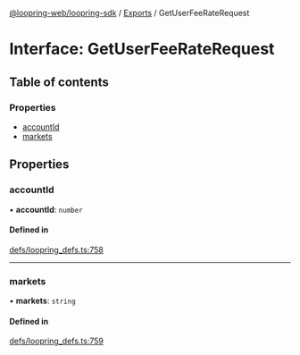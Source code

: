 [@loopring-web/loopring-sdk](../README.md) / [Exports](../modules.md) / GetUserFeeRateRequest

# Interface: GetUserFeeRateRequest

## Table of contents

### Properties

- [accountId](GetUserFeeRateRequest.md#accountid)
- [markets](GetUserFeeRateRequest.md#markets)

## Properties

### accountId

• **accountId**: `number`

#### Defined in

[defs/loopring_defs.ts:758](https://github.com/Loopring/loopring_sdk/blob/1830d54/src/defs/loopring_defs.ts#L758)

___

### markets

• **markets**: `string`

#### Defined in

[defs/loopring_defs.ts:759](https://github.com/Loopring/loopring_sdk/blob/1830d54/src/defs/loopring_defs.ts#L759)
